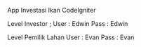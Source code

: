 App Investasi Ikan CodeIgniter

Level Investor ;
User : Edwin
Pass : Edwin

Level Pemilik Lahan
User : Evan
Pass : Evan